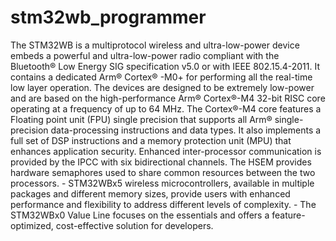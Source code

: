 # stm32wb_programmer
 The STM32WB is a multiprotocol wireless and ultra-low-power device embeds a powerful and ultra-low-power radio compliant with the Bluetooth® Low Energy SIG specification v5.0 or with IEEE 802.15.4-2011. It contains a dedicated Arm® Cortex® -M0+ for performing all the real-time low layer operation.  The devices are designed to be extremely low-power and are based on the high-performance Arm® Cortex®-M4 32-bit RISC core operating at a frequency of up to 64 MHz. The Cortex®-M4 core features a Floating point unit (FPU) single precision that supports all Arm® single-precision data-processing instructions and data types. It also implements a full set of DSP instructions and a memory protection unit (MPU) that enhances application security. Enhanced inter-processor communication is provided by the IPCC with six bidirectional channels. The HSEM provides hardware semaphores used to share common resources between the two processors.       - STM32WBx5 wireless microcontrollers, available in multiple packages and different memory sizes, provide users with enhanced performance and flexibility to address different levels of complexity.     - The STM32WBx0 Value Line focuses on the essentials and offers a feature-optimized, cost-effective solution for developers.
